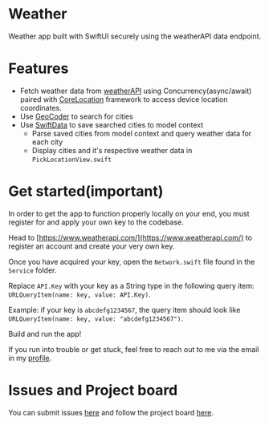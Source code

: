 # Weather

Weather app built with SwiftUI securely using the weatherAPI data endpoint. 

# Features
- Fetch weather data from [weatherAPI](https://www.weatherapi.com/) using Concurrency(async/await) paired with [CoreLocation](https://developer.apple.com/documentation/corelocation) framework to access device location coordinates. 
- Use [GeoCoder](https://developer.apple.com/documentation/corelocation/clgeocoder) to search for cities
- Use [SwiftData](https://developer.apple.com/documentation/swiftdata) to save searched cities to model context
  - Parse saved cities from model context and query weather data for each city
  - Display cities and it's respective weather data in `PickLocationView.swift`

# Get started(important)
In order to get the app to function properly locally on your end, you must register for and apply your own key to the codebase.

Head to [https://www.weatherapi.com/](https://www.weatherapi.com/) to register an account and create your very own key. 

Once you have acquired your key, open the `Network.swift` file found in the `Service` folder. 

Replace `API.Key` with your key as a String type in the following query item: `URLQueryItem(name: key, value: API.Key)`.

Example: if your key is `abcdefg1234567`, the query item should look like `URLQueryItem(name: key, value: "abcdefg1234567")`.

Build and run the app!

If you run into trouble or get stuck, feel free to reach out to me via the email in my [profile](https://github.com/joeavargas). 

#  Issues and Project board
You can submit issues [here](https://github.com/joeavargas/Weather/issues) and follow the project board [here](https://github.com/users/joeavargas/projects/4).
